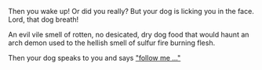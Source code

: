 Then you wake up! Or did you really? But your dog is licking you in the face. Lord, that dog breath!

An evil vile smell of rotten, no desicated, dry dog food that would haunt an arch demon used to the hellish smell of sulfur fire burning flesh.

Then your dog speaks to you and says ["follow me ..."](../play-with-dog/dog.md)
